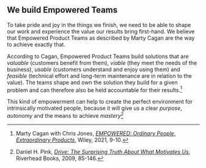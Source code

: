 ## We build Empowered Teams

To take pride and joy in the things we finish, we need to be able to shape our work and experience the value our results bring first-hand. We believe that Empowered Product Teams as described by Marty Cagan are the way to achieve exactly that.

According to Cagan, Empowered Product Teams build solutions that are _valuable_ (customers benefit from them), _viable_ (they meet the needs of the business), _usable_ (customers understand and enjoy using them) and _feasible_ (technical effort and long-term maintenance are in relation to the value). The teams shape and own the solution they build for a given problem and can therefore also be held accountable for their results.[^1]

This kind of empowerment can help to create the perfect environment for intrinsically motivated people, because it will give us a clear _purpose_, _autonomy_ and the means to achieve _mastery_[^2]

[^1]: Marty Cagan with Chris Jones, [_EMPOWERED: Ordinary People, Extraordinary Products_](https://www.svpg.com/books/empowered-ordinary-people-extraordinary-products/), Wiley, 2021, 9-10.
[^2]: Daniel H. Pink, [_Drive: The Surprising Truth About What Motivates Us_](https://www.danpink.com/books/drive/), Riverhead Books, 2009, 85-146.
